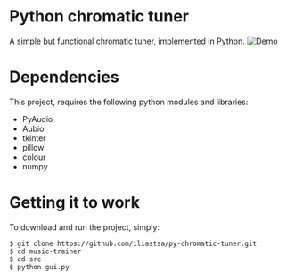 # Python chromatic tuner
A simple but functional chromatic tuner, implemented in Python.
![Demo](https://github.com/iliastsa/py-chromatic-tuner/blob/master/demo/demo.gif "Tuner")

# Dependencies
This project, requires the following python modules and libraries:
* PyAudio
* Aubio
* tkinter
* pillow
* colour
* numpy

# Getting it to work
To download and run the project, simply:
```
$ git clone https://github.com/iliastsa/py-chromatic-tuner.git
$ cd music-trainer
$ cd src
$ python gui.py
```
